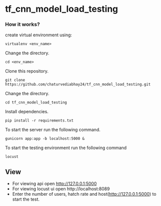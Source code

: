 # tf_cnn_model_load_testing

### How it works?

create virtual environment using:

```shell
virtualenv <env_name>
```
Change the directory.
```shell
cd <env_name>
```
Clone this repository.
```shell
git clone https://github.com/chaturvediabhay24/tf_cnn_model_load_testing.git
```
Change the directory.
```shell
cd tf_cnn_model_load_testing
```
Install dependencies.
```shell
pip install -r requirements.txt
```

To start the server run the following command.
```shell
gunicorn app:app -b localhost:5000 &
```
To start the testing environment run the following command
```shell
locust
```

## View
* For viewing api open http://127.0.0.1:5000
* For viewing locust ui open http://localhost:8089
* Enter the number of users, hatch rate and host(http://127.0.0.1:5000) to start the test.
